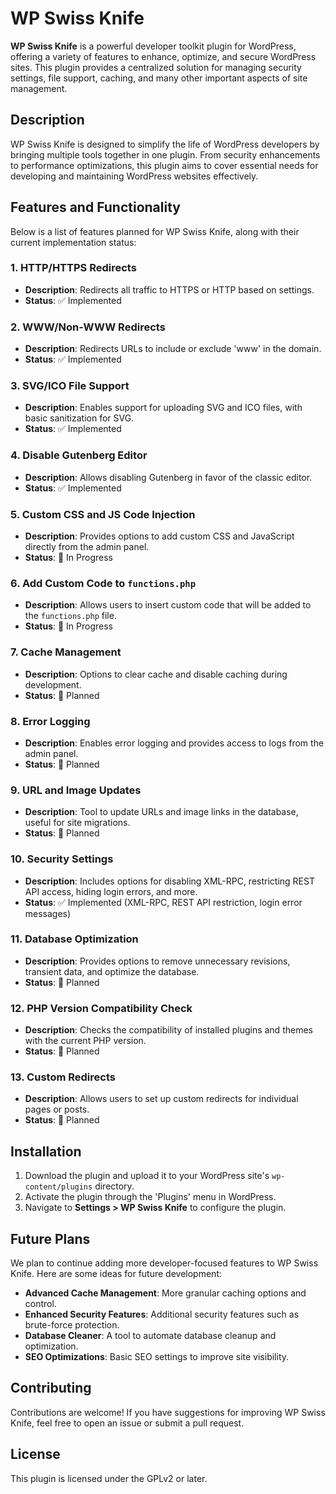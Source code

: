 # WP Swiss Knife

**WP Swiss Knife** is a powerful developer toolkit plugin for WordPress, offering a variety of features to enhance, optimize, and secure WordPress sites. This plugin provides a centralized solution for managing security settings, file support, caching, and many other important aspects of site management.

## Description

WP Swiss Knife is designed to simplify the life of WordPress developers by bringing multiple tools together in one plugin. From security enhancements to performance optimizations, this plugin aims to cover essential needs for developing and maintaining WordPress websites effectively.

## Features and Functionality

Below is a list of features planned for WP Swiss Knife, along with their current implementation status:

### 1. HTTP/HTTPS Redirects
- **Description**: Redirects all traffic to HTTPS or HTTP based on settings.
- **Status**: ✅ Implemented

### 2. WWW/Non-WWW Redirects
- **Description**: Redirects URLs to include or exclude 'www' in the domain.
- **Status**: ✅ Implemented

### 3. SVG/ICO File Support
- **Description**: Enables support for uploading SVG and ICO files, with basic sanitization for SVG.
- **Status**: ✅ Implemented

### 4. Disable Gutenberg Editor
- **Description**: Allows disabling Gutenberg in favor of the classic editor.
- **Status**: ✅ Implemented

### 5. Custom CSS and JS Code Injection
- **Description**: Provides options to add custom CSS and JavaScript directly from the admin panel.
- **Status**: 🚧 In Progress

### 6. Add Custom Code to `functions.php`
- **Description**: Allows users to insert custom code that will be added to the `functions.php` file.
- **Status**: 🚧 In Progress

### 7. Cache Management
- **Description**: Options to clear cache and disable caching during development.
- **Status**: 🚧 Planned

### 8. Error Logging
- **Description**: Enables error logging and provides access to logs from the admin panel.
- **Status**: 🚧 Planned

### 9. URL and Image Updates
- **Description**: Tool to update URLs and image links in the database, useful for site migrations.
- **Status**: 🚧 Planned

### 10. Security Settings
- **Description**: Includes options for disabling XML-RPC, restricting REST API access, hiding login errors, and more.
- **Status**: ✅ Implemented (XML-RPC, REST API restriction, login error messages)

### 11. Database Optimization
- **Description**: Provides options to remove unnecessary revisions, transient data, and optimize the database.
- **Status**: 🚧 Planned

### 12. PHP Version Compatibility Check
- **Description**: Checks the compatibility of installed plugins and themes with the current PHP version.
- **Status**: 🚧 Planned

### 13. Custom Redirects
- **Description**: Allows users to set up custom redirects for individual pages or posts.
- **Status**: 🚧 Planned

## Installation

1. Download the plugin and upload it to your WordPress site's `wp-content/plugins` directory.
2. Activate the plugin through the 'Plugins' menu in WordPress.
3. Navigate to **Settings > WP Swiss Knife** to configure the plugin.

## Future Plans

We plan to continue adding more developer-focused features to WP Swiss Knife. Here are some ideas for future development:

- **Advanced Cache Management**: More granular caching options and control.
- **Enhanced Security Features**: Additional security features such as brute-force protection.
- **Database Cleaner**: A tool to automate database cleanup and optimization.
- **SEO Optimizations**: Basic SEO settings to improve site visibility.

## Contributing

Contributions are welcome! If you have suggestions for improving WP Swiss Knife, feel free to open an issue or submit a pull request.

## License

This plugin is licensed under the GPLv2 or later.
